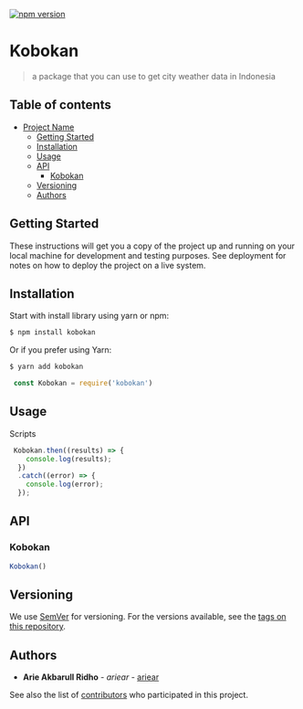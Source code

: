 [![npm version](https://badge.fury.io/js/kobokan.svg)](https://badge.fury.io/js/kobokan)

# Kobokan

> a package that you can use to get city weather data in Indonesia

## Table of contents

- [Project Name](#project-name)
  - [Getting Started](#getting-started)
  - [Installation](#installation)
  - [Usage](#usage)
  - [API](#api)
    - [Kobokan](#Kobokan)
  - [Versioning](#versioning)
  - [Authors](#authors)

## Getting Started

These instructions will get you a copy of the project up and running on your local machine for development and testing purposes. See deployment for notes on how to deploy the project on a live system.

## Installation

Start with install library using yarn or npm:

```sh
$ npm install kobokan
```

Or if you prefer using Yarn:

```sh
$ yarn add kobokan
```

```js
 const Kobokan = require('kobokan')
```

## Usage

Scripts
```js
 Kobokan.then((results) => {
    console.log(results);
  })
  .catch((error) => {
    console.log(error);
  });
```

## API

### Kobokan

```js
Kobokan()
```

## Versioning

We use [SemVer](http://semver.org/) for versioning. For the versions available, see the [tags on this repository](https://github.com/ariear/kobokan/tags).

## Authors

* **Arie Akbarull Ridho** - *ariear* - [ariear](https://github.com/ariear)

See also the list of [contributors](https://github.com/ariear/kobokan/contributors) who participated in this project.

